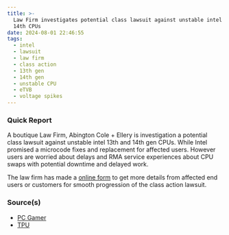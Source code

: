 ```yaml
---
title: >-
  Law Firm investigates potential class lawsuit against unstable intel 13th and
  14th CPUs
date: 2024-08-01 22:46:55
tags:
  - intel
  - lawsuit
  - law firm
  - class action
  - 13th gen
  - 14th gen
  - unstable CPU
  - eTVB
  - voltage spikes
---
```


### Quick Report

A boutique Law Firm, Abington Cole + Ellery is investigation a potential class lawsuit against unstable intel 13th and 14th gen CPUs.  While Intel promised a microcode fixes and replacement for affected users. However users are worried about delays and RMA service experiences about CPU swaps with potential downtime and delayed work.

The law firm has made a [online form][def] to get more details from affected end users or customers for smooth progression of the class action lawsuit.

### Source(s)

- [PC Gamer][def2]
- [TPU][def3]

[def]: https://abingtonlaw.com/class-action/consumer-protection/Intel-Processor-Issues-class-action-lawsuit.html
[def2]: https://www.pcgamer.com/hardware/processors/a-law-firm-is-investigating-whether-to-launch-a-class-action-case-against-intel-for-13th14th-gen-cpu-instability-issues/
[def3]: https://www.techpowerup.com/325137/law-firm-investigates-class-action-suit-over-intels-unstable-13th-14th-gen-cpus